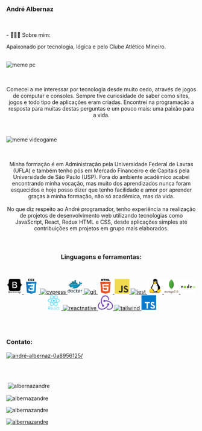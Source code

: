 ### André Albernaz

<!--
<div>
  <a href="https://github.com/albernazandre"

  <div>
    <img height="180" src="https://github-readme-stats.vercel.app/api/wakatime?username=willianrod" />
    <img height="180" src="https://github-readme-stats.vercel.app/api/top-langs/?username=albernazandre&langs_count=6" />
  </div>
  
</div>
-->
<br>
<br>
- 👨🏻‍💻 Sobre mim:

  Apaixonado por tecnologia, lógica e pelo Clube Atlético Mineiro.
<br><br>
<p align="left"><img src="https://media2.giphy.com/media/v1.Y2lkPTc5MGI3NjExZDYzODIzYWExMjYwZGJjNjVlZjljZDgwZjYxYzZkNTFjYTVhNDU1NiZlcD12MV9pbnRlcm5hbF9naWZzX2dpZklkJmN0PWc/SUp0EwiDUc28RfQLva/giphy.gif" alt="meme pc" /></p>
</div>
<br><br>
<main align="center">
Comecei a me interessar por tecnologia desde muito cedo, através de jogos de computar e consoles. Sempre tive curiosidade de saber como sites, jogos e todo tipo de aplicações eram criadas. Encontrei na programação a resposta para muitas destas perguntas e um pouco mais: uma paixão para a vida.
<br><br><br>
<p align="left"><img src="https://media0.giphy.com/media/QD13rmHFnu0AyayPXa/giphy.gif?cid=ecf05e47p0g983o7lw6tmwcrn2pn8bi1phieasgiy6cvoqqe&rid=giphy.gif&ct=g" alt="meme videogame" /></p>
<br><br>
Minha formação é em Administração pela Universidade Federal de Lavras (UFLA) e também tenho pós em Mercado Financeiro e de Capitais pela Universidade de São Paulo (USP). Fora do ambiente acadêmico acabei encontrando minha vocação, mas muito dos aprendizados nunca foram esquecidos e hoje posso dizer que tenho facilidade e amor por aprender graças à minha formação, não só acadêmica, mas da vida.
<br><br>
No que diz respeito ao André programador, tenho experiência na realização de projetos de desenvolvimento web utilizando tecnologias como   JavaScript,  React, Redux HTML e CSS, desde aplicações simples até contribuições em projetos em grupo mais elaborados.
</main>  
<br><br>
<h3 align="center">Linguagens e ferramentas:</h3>
<br>
<p align="center"> <a href="https://getbootstrap.com" target="_blank" rel="noreferrer"> <img src="https://raw.githubusercontent.com/devicons/devicon/master/icons/bootstrap/bootstrap-plain-wordmark.svg" alt="bootstrap" width="40" height="40"/> </a> <a href="https://www.w3schools.com/css/" target="_blank" rel="noreferrer"> <img src="https://raw.githubusercontent.com/devicons/devicon/master/icons/css3/css3-original-wordmark.svg" alt="css3" width="40" height="40"/> </a> <a href="https://www.cypress.io" target="_blank" rel="noreferrer"> <img src="https://raw.githubusercontent.com/simple-icons/simple-icons/6e46ec1fc23b60c8fd0d2f2ff46db82e16dbd75f/icons/cypress.svg" alt="cypress" width="40" height="40"/> </a> <a href="https://www.docker.com/" target="_blank" rel="noreferrer"> <img src="https://raw.githubusercontent.com/devicons/devicon/master/icons/docker/docker-original-wordmark.svg" alt="docker" width="40" height="40"/> </a> <a href="https://git-scm.com/" target="_blank" rel="noreferrer"> <img src="https://www.vectorlogo.zone/logos/git-scm/git-scm-icon.svg" alt="git" width="40" height="40"/> </a> <a href="https://www.w3.org/html/" target="_blank" rel="noreferrer"> <img src="https://raw.githubusercontent.com/devicons/devicon/master/icons/html5/html5-original-wordmark.svg" alt="html5" width="40" height="40"/> </a> <a href="https://developer.mozilla.org/en-US/docs/Web/JavaScript" target="_blank" rel="noreferrer"> <img src="https://raw.githubusercontent.com/devicons/devicon/master/icons/javascript/javascript-original.svg" alt="javascript" width="40" height="40"/> </a> <a href="https://jestjs.io" target="_blank" rel="noreferrer"> <img src="https://www.vectorlogo.zone/logos/jestjsio/jestjsio-icon.svg" alt="jest" width="40" height="40"/> </a> <a href="https://www.linux.org/" target="_blank" rel="noreferrer"> <img src="https://raw.githubusercontent.com/devicons/devicon/master/icons/linux/linux-original.svg" alt="linux" width="40" height="40"/> </a> <a href="https://www.mongodb.com/" target="_blank" rel="noreferrer"> <img src="https://raw.githubusercontent.com/devicons/devicon/master/icons/mongodb/mongodb-original-wordmark.svg" alt="mongodb" width="40" height="40"/> </a> <a href="https://nodejs.org" target="_blank" rel="noreferrer"> <img src="https://raw.githubusercontent.com/devicons/devicon/master/icons/nodejs/nodejs-original-wordmark.svg" alt="nodejs" width="40" height="40"/> </a> <a href="https://reactjs.org/" target="_blank" rel="noreferrer"> <img src="https://raw.githubusercontent.com/devicons/devicon/master/icons/react/react-original-wordmark.svg" alt="react" width="40" height="40"/> </a> <a href="https://reactnative.dev/" target="_blank" rel="noreferrer"> <img src="https://reactnative.dev/img/header_logo.svg" alt="reactnative" width="40" height="40"/> </a> <a href="https://redux.js.org" target="_blank" rel="noreferrer"> <img src="https://raw.githubusercontent.com/devicons/devicon/master/icons/redux/redux-original.svg" alt="redux" width="40" height="40"/> </a> <a href="https://tailwindcss.com/" target="_blank" rel="noreferrer"> <img src="https://www.vectorlogo.zone/logos/tailwindcss/tailwindcss-icon.svg" alt="tailwind" width="40" height="40"/> </a> <a href="https://www.typescriptlang.org/" target="_blank" rel="noreferrer"> <img src="https://raw.githubusercontent.com/devicons/devicon/master/icons/typescript/typescript-original.svg" alt="typescript" width="40" height="40"/> </a> </p>
<br><br>
<h3 align="left">Contato:</h3>
<p align="left">
<a href="https://linkedin.com/in/andré-albernaz-0a8956125/" target="blank"><img align="center" src="https://raw.githubusercontent.com/rahuldkjain/github-profile-readme-generator/master/src/images/icons/Social/linked-in-alt.svg" alt="andré-albernaz-0a8956125/" height="30" width="40" /></a>
</p>
<br><br>
<p>&nbsp;<img align="center" src="https://github-readme-stats.vercel.app/api?username=albernazandre&show_icons=true&locale=en" alt="albernazandre" /></p>
<p><img align="center" src="https://github-readme-streak-stats.herokuapp.com/?user=albernazandre&" alt="albernazandre" /></p>
<p align="left"> <img src="https://komarev.com/ghpvc/?username=albernazandre&label=Profile%20views&color=0e75b6&style=flat" alt="albernazandre" /> </p>

<p align="left"> <a href="https://github.com/ryo-ma/github-profile-trophy"><img src="https://github-profile-trophy.vercel.app/?username=albernazandre" alt="albernazandre" /></a> </p>
